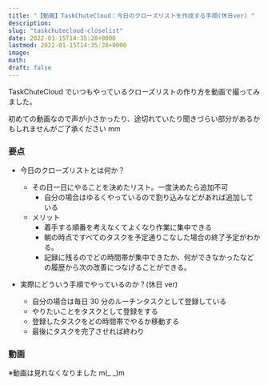 ```yaml
---
title: "【動画】TaskChuteCloud：今日のクローズリストを作成する手順(休日ver) "
description:
slug: "taskchutecloud-closelist"
date: 2022-01-15T14:35:28+0000
lastmod: 2022-01-15T14:35:28+0000
image:
math:
draft: false
---
```


TaskChuteCloud でいつもやっているクローズリストの作り方を動画で撮ってみました。

初めての動画なので声が小さかったり、途切れていたり聞きづらい部分があるかもしれませんがご了承ください mm

### 要点

- 今日のクローズリストとは何か？

  - その日一日にやることを決めたリスト。一度決めたら追加不可
    - 自分の場合はゆるくやっているので割り込みなどがあれば追加している
  - メリット
    - 着手する順番を考えなくてよくなり作業に集中できる
    - 朝の時点ですべてのタスクを予定通りこなした場合の終了予定がわかる。
    - 記録に残るのでどの時間帯が集中できたか、何ができなかったなどの履歴から次の改善につなげることができる。

- 実際にどういう手順でやっているのか？(休日 ver)
  - 自分の場合は毎日 30 分のルーチンタスクとして登録している
  - やりたいことをタスクとして登録をする
  - 登録したタスクをどの時間帯でやるか移動する
  - 最後にタスクを完了させれば終わり

### 動画

※動画は見れなくなりました m(\_ \_)m
